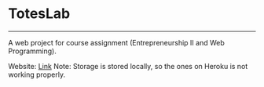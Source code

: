 # TotesLab
---
A web project for course assignment (Entrepreneurship II and Web Programming).

Website: [Link](http://toteslab.herokuapp.com/)
Note: Storage is stored locally, so the ones on Heroku is not working properly.
